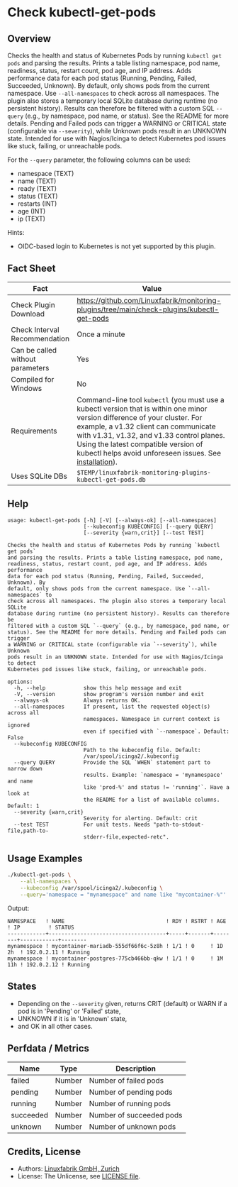 # Check kubectl-get-pods

## Overview

Checks the health and status of Kubernetes Pods by running `kubectl get pods` and parsing the results. Prints a table listing namespace, pod name, readiness, status, restart count, pod age, and IP address. Adds performance data for each pod status (Running, Pending, Failed, Succeeded, Unknown). By default, only shows pods from the current namespace. Use `--all-namespaces` to check across all namespaces. The plugin also stores a temporary local SQLite database during runtime (no persistent history). Results can therefore be filtered with a custom SQL `--query` (e.g., by namespace, pod name, or status). See the README for more details. Pending and Failed pods can trigger a WARNING or CRITICAL state (configurable via `--severity`), while Unknown pods result in an UNKNOWN state. Intended for use with Nagios/Icinga to detect Kubernetes pod issues like stuck, failing, or unreachable pods.

For the `--query` parameter, the following columns can be used:

* namespace (TEXT)
* name (TEXT)
* ready (TEXT)
* status (TEXT)
* restarts (INT)
* age (INT)
* ip (TEXT)

Hints:

* OIDC-based login to Kubernetes is not yet supported by this plugin.


## Fact Sheet

| Fact | Value |
|----|----|
| Check Plugin Download                 | <https://github.com/Linuxfabrik/monitoring-plugins/tree/main/check-plugins/kubectl-get-pods> |
| Check Interval Recommendation         | Once a minute |
| Can be called without parameters      | Yes |
| Compiled for Windows                  | No |
| Requirements                          | Command-line tool `kubectl` (you must use a kubectl version that is within one minor version difference of your cluster. For example, a v1.32 client can communicate with v1.31, v1.32, and v1.33 control planes. Using the latest compatible version of kubectl helps avoid unforeseen issues. See [installation](https://kubernetes.io/docs/tasks/tools/install-kubectl-linux/)). |
| Uses SQLite DBs                       | `$TEMP/linuxfabrik-monitoring-plugins-kubectl-get-pods.db` |


## Help

```text
usage: kubectl-get-pods [-h] [-V] [--always-ok] [--all-namespaces]
                        [--kubeconfig KUBECONFIG] [--query QUERY]
                        [--severity {warn,crit}] [--test TEST]

Checks the health and status of Kubernetes Pods by running `kubectl get pods`
and parsing the results. Prints a table listing namespace, pod name,
readiness, status, restart count, pod age, and IP address. Adds performance
data for each pod status (Running, Pending, Failed, Succeeded, Unknown). By
default, only shows pods from the current namespace. Use `--all-namespaces` to
check across all namespaces. The plugin also stores a temporary local SQLite
database during runtime (no persistent history). Results can therefore be
filtered with a custom SQL `--query` (e.g., by namespace, pod name, or
status). See the README for more details. Pending and Failed pods can trigger
a WARNING or CRITICAL state (configurable via `--severity`), while Unknown
pods result in an UNKNOWN state. Intended for use with Nagios/Icinga to detect
Kubernetes pod issues like stuck, failing, or unreachable pods.

options:
  -h, --help            show this help message and exit
  -V, --version         show program's version number and exit
  --always-ok           Always returns OK.
  --all-namespaces      If present, list the requested object(s) across all
                        namespaces. Namespace in current context is ignored
                        even if specified with `--namespace`. Default: False
  --kubeconfig KUBECONFIG
                        Path to the kubeconfig file. Default:
                        /var/spool/icinga2/.kubeconfig
  --query QUERY         Provide the SQL `WHEN` statement part to narrow down
                        results. Example: `namespace = 'mynamespace' and name
                        like 'prod-%' and status != 'running'`. Have a look at
                        the README for a list of available columns. Default: 1
  --severity {warn,crit}
                        Severity for alerting. Default: crit
  --test TEST           For unit tests. Needs "path-to-stdout-file,path-to-
                        stderr-file,expected-retc".
```


## Usage Examples

```bash
./kubectl-get-pods \
    --all-namespaces \
    --kubeconfig /var/spool/icinga2/.kubeconfig \
    --query='namespace = "mynamespace" and name like "mycontainer-%"'
```

Output:

```text
NAMESPACE   ! NAME                                ! RDY ! RSTRT ! AGE    ! IP         ! STATUS    
------------+-------------------------------------+-----+-------+--------+------------+--------
mynamespace ! mycontainer-mariadb-555df66f6c-5z8h ! 1/1 ! 0     ! 1D 2h  ! 192.0.2.11 ! Running 
mynamespace ! mycontainer-postgres-775cb466bb-qkw ! 1/1 ! 0     ! 1M 11h ! 192.0.2.12 ! Running 
```


## States

* Depending on the `--severity` given, returns CRIT (default) or WARN if a pod is in 'Pending' or 'Failed' state,
* UNKNOWN if it is in 'Unknown' state,
* and OK in all other cases.


## Perfdata / Metrics

| Name      | Type   | Description              |
|-----------|--------|--------------------------|
| failed    | Number | Number of failed pods    |
| pending   | Number | Number of pending pods   |
| running   | Number | Number of running pods   |
| succeeded | Number | Number of succeeded pods |
| unknown   | Number | Number of unknown pods   |


## Credits, License

* Authors: [Linuxfabrik GmbH, Zurich](https://www.linuxfabrik.ch)
* License: The Unlicense, see [LICENSE file](https://unlicense.org/).
